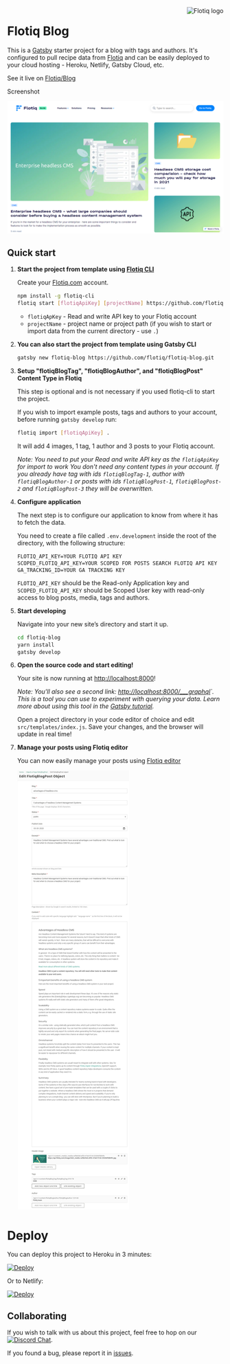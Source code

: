 <a href="https://flotiq.com/">
    <img src="https://editor.flotiq.com/fonts/fq-logo.svg" alt="Flotiq logo" title="Flotiq" align="right" height="60" />
</a>

Flotiq Blog
==============

This is a [Gatsby](https://gatsbyjs.org) starter project for a blog with tags and authors. It's configured to pull recipe data from [Flotiq](https://flotiq.com) and can be easily deployed to your cloud hosting - Heroku, Netlify, Gatsby Cloud, etc.

See it live on [Flotiq/Blog](https://flotiq.com/blog/)

Screenshot

![Flotiq Blog Image](./docs/Blog-Flotiq.png)

## Quick start

1. **Start the project from template using [Flotiq CLI]((https://github.com/flotiq/flotiq-cli))**

   Create your [Flotiq.com](https://flotiq.com) account.

    ```bash
   npm install -g flotiq-cli
   flotiq start [flotiqApiKey] [projectName] https://github.com/flotiq/flotiq-blog.git
    ```
    * `flotiqApKey` - Read and write API key to your Flotiq account
    * `projectName` - project name or project path (if you wish to start or import data from the current directory - use `.`)

3. **You can also start the project from template using Gatsby CLI**

    ```bash
    gatsby new flotiq-blog https://github.com/flotiq/flotiq-blog.git
    ```
4. **Setup "flotiqBlogTag", "flotiqBlogAuthor", and "flotiqBlogPost" Content Type in Flotiq**

   This step is optional and is not necessary if you used flotiq-cli to start the project.

   If you wish to import example posts, tags and authors to your account, before running `gatsby develop` run:

    ```sh
    flotiq import [flotiqApiKey] .
    ```

   It will add 4 images, 1 tag, 1 author and 3 posts to your Flotiq account.

   _Note: You need to put your Read and write API key as the `flotiqApiKey` for import to work You don't need any content types in your account. If you already have tag with ids `flotiqBlogTag-1`, author with `flotiqBlogAuthor-1` or posts with ids `flotiqBlogPost-1`, `flotiqBlogPost-2` and `flotiqBlogPost-3` they will be overwritten._

5. **Configure application**

   The next step is to configure our application to know from where it has to fetch the data.

   You need to create a file called `.env.development` inside the root of the directory, with the following structure:

    ```
    FLOTIQ_API_KEY=YOUR FLOTIQ API KEY
    SCOPED_FLOTIQ_API_KEY=YOUR SCOPED FOR POSTS SEARCH FLOTIQ API KEY
    GA_TRACKING_ID=YOUR GA TRACKING KEY
    ```
   
    `FLOTIQ_API_KEY` should be the Read-only Application key and `SCOPED_FLOTIQ_API_KEY` should be Scoped User key with read-only access to blog posts, media, tags and authors.
   
6. **Start developing**

    Navigate into your new site’s directory and start it up.

    ```sh
    cd flotiq-blog
    yarn install
    gatsby develop
    ```

7. **Open the source code and start editing!**

    Your site is now running at [http://localhost:8000](http://localhost:8000)!

    _Note: You'll also see a second link: _[http://localhost:8000/___graphql](http://localhost:8000/___graphql)`_. This is a tool you can use to experiment with querying your data. Learn more about using this tool in the [Gatsby tutorial](https://www.gatsbyjs.org/tutorial/part-five/#introducing-graphiql)._

    Open a project directory in your code editor of choice and edit `src/templates/index.js`. Save your changes, and the browser will update in real time!

8. **Manage your posts using Flotiq editor**

   You can now easily manage your posts using [Flotiq editor](https://editor.flotiq.com)

   ![Managing posts using Flotiq](docs/manage-posts.png)

# Deploy

You can deploy this project to Heroku in 3 minutes:

[![Deploy](https://www.herokucdn.com/deploy/button.svg)](https://heroku.com/deploy?template=https://github.com/flotiq/flotiq-blog)

Or to Netlify:

[![Deploy](https://www.netlify.com/img/deploy/button.svg)](https://app.netlify.com/start/deploy?repository=https://github.com/flotiq/flotiq-blog)

## Collaborating

If you wish to talk with us about this project, feel free to hop on our [![Discord Chat](https://img.shields.io/discord/682699728454025410.svg)](https://discord.gg/FwXcHnX).

If you found a bug, please report it in [issues](https://github.com/flotiq/flotiq-blog/issues).

